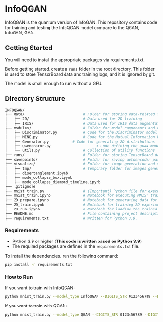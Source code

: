 # InfoQGAN

InfoQGAN is the quantum version of InfoGAN. This repository contains code for training and testing the InfoQGAN model compare to the QGAN, InfoGAN, GAN.

## Getting Started

You will need to install the appropriate packages via requirements.txt.

Before getting started, create a `runs` folder in the root directory. This folder is used to store TensorBoard data and training logs, and it is ignored by git.

The model is small enough to run without a GPU.

## Directory Structure

```bash
INFOQGAN/
├── data/                           # Folder for storing data-related files
│   ├── 2D/                         # Data used for 2D training
│   ├── IRIS/                       # Data used for IRIS data augmentation
├── modules/                        # Folder for model components and utility code
│   ├── Discriminator.py            # Code for the Discriminator model
│   ├── MINE.py                     # Code for the Mutual Information Neural Estimator (MINE)
│   ├── Generator.py           # Code for generating 2D distributions
│   ├── QGenerator.py                     # Code defining the QGAN model
│   └── utils.py                    # Collection of utility functions
├── runs/                           # Folder for storing TensorBoard data and training logs
├── savepoints/                     # Folder for saving autoencoder parameters
├── visualize/                      # Folder for image generation and visualization code
│   ├── tmp/                        # Temporary folder for images generated during training (ignored by Git)
│   ├── disentanglement.ipynb 
│   ├── mode_collapse_box.ipynb 
│   ├── mode_collapse_diamond_timeline.ipynb
├── .gitignore
├── mnist_train.py                  # (Important) Python file for executing MNIST training
├── mnist_train.ipynb               # Notebook for executing MNIST training
├── 2D_prepare.ipynb                # Notebook for generating data for 2D experiments
├── 2D_train.ipynb                  # Notebook for training 2D experiments
├── 2D_run.ipynb                    # Notebook for loading the trained 2D model and generating distributions
├── README.md                       # File containing project description and usage instructions
├── requirements.txt                # Written for Python 3.9.
```

### Requirements

- Python 3.9 or higher (**This code is written based on Python 3.9**)
- The required packages are defined in the `requirements.txt` file.

To install the dependencies, run the following command:
```bash
pip install -r requirements.txt
```

### How to Run
If you want to train with InfoQGAN:
```bash
python mnist_train.py --model_type InfoQGAN --DIGITS_STR 0123456789 --DIGIT 1 --G_lr 0.01 --M_lr 0.0001 --D_lr 0.001 --coeff 0.05 --epochs 300 --latent_dim 16 --num_images_per_class 2000
```

If you want to train with QGAN:
```bash
python mnist_train.py --model_type QGAN --DIGITS_STR 0123456789 --DIGIT 1 --G_lr 0.01 --M_lr 0.0001 --D_lr 0.001 --coeff 0.05 --epochs 300 --latent_dim 16 --num_images_per_class 2000
```